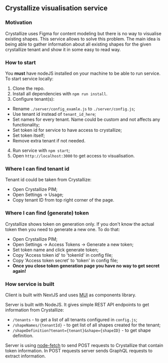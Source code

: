 ## Crystallize visualisation service

### Motivation

Crystallize uses Figma for content modeling but there is no way to visualise existing shapes. This service allows to solve this problem.
The main idea is being able to gather information about all existing shapes for the given crystallize tenant and show it in some easy to read way.

### How to start
You **must** have nodeJS installed on your machine to be able to run service. 
To start service locally:
1. Clone the repo.
2. Install all dependencies with `npm run install`.
3. Configure tenant(s): 
  - Rename `./server/config_examle.js` to `./server/config.js`;
  - Use tenant id instead of `tenant_id_here`;
  - Set names for every tenant. Name could be custom and not affects any functionality;
  - Set token id for service to have access to crystallize;
  - Set token itself;
  - Remove extra tenant if not needed.
4. Run service with `npm start`;
5. Open `http://localhost:3000` to get access to visualisation.

### Where I can find tenant id
Tenant id could be taken from Crystallize:
- Open Crystallize PIM;
- Open Settings -> Usage;
- Copy tenant ID from top right corner of the page.

### Where I can find (generate) token
Crystallize shows token on generation only. If you don't know the actual token then you need to generate a new one. To do that:
- Open Crystallize PIM;
- Open Settings -> Access Tokens -> Generate a new token;
- Set token name and click generate token;
- Copy 'Access token id' to 'tokenId' in config file;
- Copy 'Access token secret' to 'token' in config file;
- **Once you close token generation page you have no way to get secret again!**

### How service is built

Client is built with NextJS and uses [MUI](https://mui.com/) as components library.

Server is built with NodeJS. It gives simple REST API endpoints to get information from Crystallize:
- `/tenants` - to get a list of all tenants configured in `config.js`;
- `/shapeNames/{tenantId}` - to get list of all shapes created for the tenant;
- `/shapeDefinition?tenant={tenant}&shape={shapeID}` - to get shape definition.

Server is using [node-fetch](https://github.com/node-fetch/node-fetch) to send POST requests to Crystallize that contain token information. 
In POST requests server sends GraphQL requests to extract information.